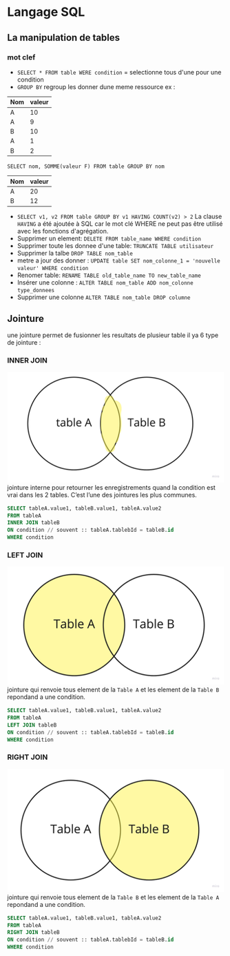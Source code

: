 # Langage SQL

## La manipulation de tables

### mot clef

- `SELECT * FROM table WERE condition` = selectionne tous d'une pour une condition 
- `GROUP BY` regroup les donner dune meme ressource ex : 

|Nom| valeur|
|--|--|
| A|10|
|A|9|
|B| 10|
|A| 1|
|B| 2|

`SELECT nom, SOMME(valeur F) FROM table GROUP BY nom`

|Nom| valeur|
|--|--|
| A|20|
|B| 12|

- `SELECT v1, v2 FROM table GROUP BY v1 HAVING COUNT(v2) > 2` La clause `HAVING` a été ajoutée à SQL car le mot clé WHERE ne peut pas être utilisé avec les fonctions d'agrégation.
- Supprimer un element:  `DELETE FROM table_name WHERE condition`
- Supprimer toute les donnee d'une table: `TRUNCATE TABLE utilisateur`  
- Supprimer la talbe `DROP TABLE nom_table` 
- metre a jour des donner : `UPDATE table SET nom_colonne_1 = 'nouvelle valeur' WHERE condition `
-  Renomer table: `RENAME TABLE old_table_name TO new_table_name`
-  Insérer une colonne : `ALTER TABLE nom_table ADD nom_colonne type_donnees`
- Supprimer une colonne `ALTER TABLE nom_table DROP columne`

## Jointure

une jointure permet de fusionner les resultats de plusieur table il ya 6 type de jointure : 

### INNER JOIN 

![](Image/inner.jpg) 
jointure interne pour retourner les enregistrements quand la condition est vrai dans les 2 tables. C’est l’une des jointures les plus communes.
```sql
SELECT tableA.value1, tableB.value1, tableA.value2 
FROM tableA
INNER JOIN tableB
ON condition // souvent :: tableA.tablebId = tableB.id
WHERE condition
```

### LEFT JOIN 

![](Image/left.jpg) 
jointure qui renvoie tous element de la `Table A` et les element de la `Table B` repondand a une condition.
```sql
SELECT tableA.value1, tableB.value1, tableA.value2 
FROM tableA
LEFT JOIN tableB
ON condition // souvent :: tableA.tablebId = tableB.id
WHERE condition
```

### RIGHT JOIN 

![](Image/right.jpg) 
jointure qui renvoie tous element de la `Table B` et les element de la `Table A` repondand a une condition.
```sql
SELECT tableA.value1, tableB.value1, tableA.value2 
FROM tableA
RIGHT JOIN tableB
ON condition // souvent :: tableA.tablebId = tableB.id
WHERE condition
```
